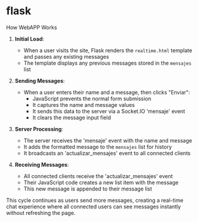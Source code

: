 # flask

How WebAPP Works

1. **Initial Load**:
   - When a user visits the site, Flask renders the `realtime.html` template and passes any existing messages
   - The template displays any previous messages stored in the `mensajes` list

2. **Sending Messages**:
   - When a user enters their name and a message, then clicks "Enviar":
     - JavaScript prevents the normal form submission
     - It captures the name and message values
     - It sends this data to the server via a Socket.IO 'mensaje' event
     - It clears the message input field

3. **Server Processing**:
   - The server receives the 'mensaje' event with the name and message
   - It adds the formatted message to the `mensajes` list for history
   - It broadcasts an 'actualizar_mensajes' event to all connected clients

4. **Receiving Messages**:
   - All connected clients receive the 'actualizar_mensajes' event
   - Their JavaScript code creates a new list item with the message
   - This new message is appended to their message list

This cycle continues as users send more messages, creating a real-time chat experience where all connected users can see messages instantly without refreshing the page.